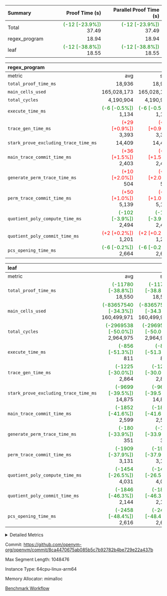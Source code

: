 | Summary | Proof Time (s) | Parallel Proof Time (s) |
|:---|---:|---:|
| Total | <span style='color: green'>(-12 [-23.9%])</span> 37.49 | <span style='color: green'>(-12 [-23.9%])</span> 37.49 |
| regex_program |  18.94 |  18.94 |
| leaf | <span style='color: green'>(-12 [-38.8%])</span> 18.55 | <span style='color: green'>(-12 [-38.8%])</span> 18.55 |


| regex_program |||||
|:---|---:|---:|---:|---:|
|metric|avg|sum|max|min|
| `total_proof_time_ms ` |  18,936 |  18,936 |  18,936 |  18,936 |
| `main_cells_used     ` |  165,028,173 |  165,028,173 |  165,028,173 |  165,028,173 |
| `total_cycles        ` |  4,190,904 |  4,190,904 |  4,190,904 |  4,190,904 |
| `execute_time_ms     ` | <span style='color: green'>(-6 [-0.5%])</span> 1,134 | <span style='color: green'>(-6 [-0.5%])</span> 1,134 | <span style='color: green'>(-6 [-0.5%])</span> 1,134 | <span style='color: green'>(-6 [-0.5%])</span> 1,134 |
| `trace_gen_time_ms   ` | <span style='color: red'>(+29 [+0.9%])</span> 3,393 | <span style='color: red'>(+29 [+0.9%])</span> 3,393 | <span style='color: red'>(+29 [+0.9%])</span> 3,393 | <span style='color: red'>(+29 [+0.9%])</span> 3,393 |
| `stark_prove_excluding_trace_time_ms` |  14,409 |  14,409 |  14,409 |  14,409 |
| `main_trace_commit_time_ms` | <span style='color: red'>(+36 [+1.5%])</span> 2,403 | <span style='color: red'>(+36 [+1.5%])</span> 2,403 | <span style='color: red'>(+36 [+1.5%])</span> 2,403 | <span style='color: red'>(+36 [+1.5%])</span> 2,403 |
| `generate_perm_trace_time_ms` | <span style='color: red'>(+10 [+2.0%])</span> 504 | <span style='color: red'>(+10 [+2.0%])</span> 504 | <span style='color: red'>(+10 [+2.0%])</span> 504 | <span style='color: red'>(+10 [+2.0%])</span> 504 |
| `perm_trace_commit_time_ms` | <span style='color: red'>(+50 [+1.0%])</span> 5,139 | <span style='color: red'>(+50 [+1.0%])</span> 5,139 | <span style='color: red'>(+50 [+1.0%])</span> 5,139 | <span style='color: red'>(+50 [+1.0%])</span> 5,139 |
| `quotient_poly_compute_time_ms` | <span style='color: green'>(-102 [-3.9%])</span> 2,494 | <span style='color: green'>(-102 [-3.9%])</span> 2,494 | <span style='color: green'>(-102 [-3.9%])</span> 2,494 | <span style='color: green'>(-102 [-3.9%])</span> 2,494 |
| `quotient_poly_commit_time_ms` | <span style='color: red'>(+2 [+0.2%])</span> 1,201 | <span style='color: red'>(+2 [+0.2%])</span> 1,201 | <span style='color: red'>(+2 [+0.2%])</span> 1,201 | <span style='color: red'>(+2 [+0.2%])</span> 1,201 |
| `pcs_opening_time_ms ` | <span style='color: green'>(-6 [-0.2%])</span> 2,664 | <span style='color: green'>(-6 [-0.2%])</span> 2,664 | <span style='color: green'>(-6 [-0.2%])</span> 2,664 | <span style='color: green'>(-6 [-0.2%])</span> 2,664 |

| leaf |||||
|:---|---:|---:|---:|---:|
|metric|avg|sum|max|min|
| `total_proof_time_ms ` | <span style='color: green'>(-11780 [-38.8%])</span> 18,550 | <span style='color: green'>(-11780 [-38.8%])</span> 18,550 | <span style='color: green'>(-11780 [-38.8%])</span> 18,550 | <span style='color: green'>(-11780 [-38.8%])</span> 18,550 |
| `main_cells_used     ` | <span style='color: green'>(-83657540 [-34.3%])</span> 160,499,971 | <span style='color: green'>(-83657540 [-34.3%])</span> 160,499,971 | <span style='color: green'>(-83657540 [-34.3%])</span> 160,499,971 | <span style='color: green'>(-83657540 [-34.3%])</span> 160,499,971 |
| `total_cycles        ` | <span style='color: green'>(-2969538 [-50.0%])</span> 2,964,975 | <span style='color: green'>(-2969538 [-50.0%])</span> 2,964,975 | <span style='color: green'>(-2969538 [-50.0%])</span> 2,964,975 | <span style='color: green'>(-2969538 [-50.0%])</span> 2,964,975 |
| `execute_time_ms     ` | <span style='color: green'>(-856 [-51.3%])</span> 811 | <span style='color: green'>(-856 [-51.3%])</span> 811 | <span style='color: green'>(-856 [-51.3%])</span> 811 | <span style='color: green'>(-856 [-51.3%])</span> 811 |
| `trace_gen_time_ms   ` | <span style='color: green'>(-1225 [-30.0%])</span> 2,864 | <span style='color: green'>(-1225 [-30.0%])</span> 2,864 | <span style='color: green'>(-1225 [-30.0%])</span> 2,864 | <span style='color: green'>(-1225 [-30.0%])</span> 2,864 |
| `stark_prove_excluding_trace_time_ms` | <span style='color: green'>(-9699 [-39.5%])</span> 14,875 | <span style='color: green'>(-9699 [-39.5%])</span> 14,875 | <span style='color: green'>(-9699 [-39.5%])</span> 14,875 | <span style='color: green'>(-9699 [-39.5%])</span> 14,875 |
| `main_trace_commit_time_ms` | <span style='color: green'>(-1852 [-41.6%])</span> 2,599 | <span style='color: green'>(-1852 [-41.6%])</span> 2,599 | <span style='color: green'>(-1852 [-41.6%])</span> 2,599 | <span style='color: green'>(-1852 [-41.6%])</span> 2,599 |
| `generate_perm_trace_time_ms` | <span style='color: green'>(-180 [-33.9%])</span> 351 | <span style='color: green'>(-180 [-33.9%])</span> 351 | <span style='color: green'>(-180 [-33.9%])</span> 351 | <span style='color: green'>(-180 [-33.9%])</span> 351 |
| `perm_trace_commit_time_ms` | <span style='color: green'>(-1909 [-37.9%])</span> 3,131 | <span style='color: green'>(-1909 [-37.9%])</span> 3,131 | <span style='color: green'>(-1909 [-37.9%])</span> 3,131 | <span style='color: green'>(-1909 [-37.9%])</span> 3,131 |
| `quotient_poly_compute_time_ms` | <span style='color: green'>(-1454 [-26.5%])</span> 4,031 | <span style='color: green'>(-1454 [-26.5%])</span> 4,031 | <span style='color: green'>(-1454 [-26.5%])</span> 4,031 | <span style='color: green'>(-1454 [-26.5%])</span> 4,031 |
| `quotient_poly_commit_time_ms` | <span style='color: green'>(-1846 [-46.3%])</span> 2,144 | <span style='color: green'>(-1846 [-46.3%])</span> 2,144 | <span style='color: green'>(-1846 [-46.3%])</span> 2,144 | <span style='color: green'>(-1846 [-46.3%])</span> 2,144 |
| `pcs_opening_time_ms ` | <span style='color: green'>(-2458 [-48.4%])</span> 2,616 | <span style='color: green'>(-2458 [-48.4%])</span> 2,616 | <span style='color: green'>(-2458 [-48.4%])</span> 2,616 | <span style='color: green'>(-2458 [-48.4%])</span> 2,616 |



<details>
<summary>Detailed Metrics</summary>

| group | num_segments | keygen_time_ms | commit_exe_time_ms |
| --- | --- | --- | --- |
| regex_program | 1 | 624 | 42 | 

| group | air_name | quotient_deg | interactions | constraints |
| --- | --- | --- | --- | --- |
| leaf | AccessAdapterAir<2> | 4 | 5 | 12 | 
| leaf | AccessAdapterAir<4> | 4 | 5 | 12 | 
| leaf | AccessAdapterAir<8> | 4 | 5 | 12 | 
| leaf | FriReducedOpeningAir | 4 | 35 | 59 | 
| leaf | NativePoseidon2Air<BabyBearParameters>, 1> | 4 | 176 | 590 | 
| leaf | PhantomAir | 4 | 3 | 4 | 
| leaf | ProgramAir | 1 | 1 | 4 | 
| leaf | VariableRangeCheckerAir | 1 | 1 | 4 | 
| leaf | VmAirWrapper<BranchNativeAdapterAir, BranchEqualCoreAir<1> | 2 | 11 | 23 | 
| leaf | VmAirWrapper<JalNativeAdapterAir, JalCoreAir> | 4 | 7 | 6 | 
| leaf | VmAirWrapper<NativeAdapterAir<2, 0>, PublicValuesCoreAir> | 4 | 11 | 23 | 
| leaf | VmAirWrapper<NativeAdapterAir<2, 1>, FieldArithmeticCoreAir> | 4 | 15 | 23 | 
| leaf | VmAirWrapper<NativeLoadStoreAdapterAir<1>, NativeLoadStoreCoreAir<1> | 4 | 15 | 20 | 
| leaf | VmAirWrapper<NativeLoadStoreAdapterAir<4>, NativeLoadStoreCoreAir<4> | 4 | 15 | 20 | 
| leaf | VmAirWrapper<NativeVectorizedAdapterAir<4>, FieldExtensionCoreAir> | 4 | 15 | 23 | 
| leaf | VmConnectorAir | 4 | 3 | 8 | 
| leaf | VolatileBoundaryAir | 4 | 4 | 16 | 
| regex_program | AccessAdapterAir<16> | 2 | 5 | 14 | 
| regex_program | AccessAdapterAir<2> | 2 | 5 | 14 | 
| regex_program | AccessAdapterAir<32> | 2 | 5 | 14 | 
| regex_program | AccessAdapterAir<4> | 2 | 5 | 14 | 
| regex_program | AccessAdapterAir<64> | 2 | 5 | 14 | 
| regex_program | AccessAdapterAir<8> | 2 | 5 | 14 | 
| regex_program | BitwiseOperationLookupAir<8> | 2 | 2 | 4 | 
| regex_program | KeccakVmAir | 2 | 321 | 4,571 | 
| regex_program | MemoryMerkleAir<8> | 2 | 4 | 40 | 
| regex_program | PersistentBoundaryAir<8> | 2 | 3 | 6 | 
| regex_program | PhantomAir | 2 | 3 | 5 | 
| regex_program | Poseidon2PeripheryAir<BabyBearParameters>, 1> | 2 | 1 | 286 | 
| regex_program | ProgramAir | 1 | 1 | 4 | 
| regex_program | RangeTupleCheckerAir<2> | 1 | 1 | 4 | 
| regex_program | VariableRangeCheckerAir | 1 | 1 | 4 | 
| regex_program | VmAirWrapper<Rv32BaseAluAdapterAir, BaseAluCoreAir<4, 8> | 2 | 19 | 43 | 
| regex_program | VmAirWrapper<Rv32BaseAluAdapterAir, LessThanCoreAir<4, 8> | 2 | 17 | 39 | 
| regex_program | VmAirWrapper<Rv32BaseAluAdapterAir, ShiftCoreAir<4, 8> | 2 | 23 | 90 | 
| regex_program | VmAirWrapper<Rv32BranchAdapterAir, BranchEqualCoreAir<4> | 2 | 11 | 25 | 
| regex_program | VmAirWrapper<Rv32BranchAdapterAir, BranchLessThanCoreAir<4, 8> | 2 | 13 | 41 | 
| regex_program | VmAirWrapper<Rv32CondRdWriteAdapterAir, Rv32JalLuiCoreAir> | 2 | 10 | 22 | 
| regex_program | VmAirWrapper<Rv32HintStoreAdapterAir, Rv32HintStoreCoreAir> | 2 | 15 | 17 | 
| regex_program | VmAirWrapper<Rv32JalrAdapterAir, Rv32JalrCoreAir> | 2 | 16 | 20 | 
| regex_program | VmAirWrapper<Rv32LoadStoreAdapterAir, LoadSignExtendCoreAir<4, 8> | 2 | 18 | 33 | 
| regex_program | VmAirWrapper<Rv32LoadStoreAdapterAir, LoadStoreCoreAir<4> | 2 | 17 | 38 | 
| regex_program | VmAirWrapper<Rv32MultAdapterAir, DivRemCoreAir<4, 8> | 2 | 25 | 88 | 
| regex_program | VmAirWrapper<Rv32MultAdapterAir, MulHCoreAir<4, 8> | 2 | 24 | 38 | 
| regex_program | VmAirWrapper<Rv32MultAdapterAir, MultiplicationCoreAir<4, 8> | 2 | 19 | 26 | 
| regex_program | VmAirWrapper<Rv32RdWriteAdapterAir, Rv32AuipcCoreAir> | 2 | 11 | 15 | 
| regex_program | VmConnectorAir | 2 | 3 | 9 | 

| group | air_name | idx | rows | prep_cols | perm_cols | main_cols | cells |
| --- | --- | --- | --- | --- | --- | --- | --- |
| leaf | AccessAdapterAir<2> | 0 | 1,048,576 |  | 16 | 11 | 28,311,552 | 
| leaf | AccessAdapterAir<4> | 0 | 524,288 |  | 16 | 13 | 15,204,352 | 
| leaf | AccessAdapterAir<8> | 0 | 512 |  | 16 | 17 | 16,896 | 
| leaf | FriReducedOpeningAir | 0 | 1,048,576 |  | 76 | 64 | 146,800,640 | 
| leaf | NativePoseidon2Air<BabyBearParameters>, 1> | 0 | 65,536 |  | 356 | 399 | 49,479,680 | 
| leaf | PhantomAir | 0 | 32,768 |  | 8 | 6 | 458,752 | 
| leaf | ProgramAir | 0 | 262,144 |  | 8 | 10 | 4,718,592 | 
| leaf | VariableRangeCheckerAir | 0 | 262,144 | 2 | 8 | 1 | 2,359,296 | 
| leaf | VmAirWrapper<BranchNativeAdapterAir, BranchEqualCoreAir<1> | 0 | 1,048,576 |  | 28 | 23 | 53,477,376 | 
| leaf | VmAirWrapper<JalNativeAdapterAir, JalCoreAir> | 0 | 65,536 |  | 12 | 10 | 1,441,792 | 
| leaf | VmAirWrapper<NativeAdapterAir<2, 0>, PublicValuesCoreAir> | 0 | 64 |  | 16 | 23 | 2,496 | 
| leaf | VmAirWrapper<NativeAdapterAir<2, 1>, FieldArithmeticCoreAir> | 0 | 2,097,152 |  | 20 | 30 | 104,857,600 | 
| leaf | VmAirWrapper<NativeLoadStoreAdapterAir<1>, NativeLoadStoreCoreAir<1> | 0 | 1,048,576 |  | 36 | 25 | 63,963,136 | 
| leaf | VmAirWrapper<NativeLoadStoreAdapterAir<4>, NativeLoadStoreCoreAir<4> | 0 | 65,536 |  | 36 | 34 | 4,587,520 | 
| leaf | VmAirWrapper<NativeVectorizedAdapterAir<4>, FieldExtensionCoreAir> | 0 | 131,072 |  | 20 | 40 | 7,864,320 | 
| leaf | VmConnectorAir | 0 | 2 | 1 | 8 | 4 | 24 | 
| leaf | VolatileBoundaryAir | 0 | 1,048,576 |  | 8 | 11 | 19,922,944 | 

| group | air_name | segment | rows | prep_cols | perm_cols | main_cols | cells |
| --- | --- | --- | --- | --- | --- | --- | --- |
| regex_program | AccessAdapterAir<2> | 0 | 64 |  | 24 | 11 | 2,240 | 
| regex_program | AccessAdapterAir<4> | 0 | 32 |  | 24 | 13 | 1,184 | 
| regex_program | AccessAdapterAir<8> | 0 | 131,072 |  | 24 | 17 | 5,373,952 | 
| regex_program | BitwiseOperationLookupAir<8> | 0 | 65,536 | 3 | 8 | 2 | 655,360 | 
| regex_program | KeccakVmAir | 0 | 32 |  | 1,288 | 3,164 | 142,464 | 
| regex_program | MemoryMerkleAir<8> | 0 | 131,072 |  | 20 | 32 | 6,815,744 | 
| regex_program | PersistentBoundaryAir<8> | 0 | 131,072 |  | 12 | 20 | 4,194,304 | 
| regex_program | PhantomAir | 0 | 512 |  | 12 | 6 | 9,216 | 
| regex_program | Poseidon2PeripheryAir<BabyBearParameters>, 1> | 0 | 16,384 |  | 8 | 300 | 5,046,272 | 
| regex_program | ProgramAir | 0 | 131,072 |  | 8 | 10 | 2,359,296 | 
| regex_program | RangeTupleCheckerAir<2> | 0 | 524,288 | 2 | 8 | 1 | 4,718,592 | 
| regex_program | VariableRangeCheckerAir | 0 | 262,144 | 2 | 8 | 1 | 2,359,296 | 
| regex_program | VmAirWrapper<Rv32BaseAluAdapterAir, BaseAluCoreAir<4, 8> | 0 | 2,097,152 |  | 80 | 36 | 243,269,632 | 
| regex_program | VmAirWrapper<Rv32BaseAluAdapterAir, LessThanCoreAir<4, 8> | 0 | 65,536 |  | 40 | 37 | 5,046,272 | 
| regex_program | VmAirWrapper<Rv32BaseAluAdapterAir, ShiftCoreAir<4, 8> | 0 | 262,144 |  | 52 | 53 | 27,525,120 | 
| regex_program | VmAirWrapper<Rv32BranchAdapterAir, BranchEqualCoreAir<4> | 0 | 524,288 |  | 48 | 26 | 38,797,312 | 
| regex_program | VmAirWrapper<Rv32BranchAdapterAir, BranchLessThanCoreAir<4, 8> | 0 | 262,144 |  | 56 | 32 | 23,068,672 | 
| regex_program | VmAirWrapper<Rv32CondRdWriteAdapterAir, Rv32JalLuiCoreAir> | 0 | 131,072 |  | 44 | 18 | 8,126,464 | 
| regex_program | VmAirWrapper<Rv32HintStoreAdapterAir, Rv32HintStoreCoreAir> | 0 | 16,384 |  | 36 | 26 | 1,015,808 | 
| regex_program | VmAirWrapper<Rv32JalrAdapterAir, Rv32JalrCoreAir> | 0 | 131,072 |  | 36 | 28 | 8,388,608 | 
| regex_program | VmAirWrapper<Rv32LoadStoreAdapterAir, LoadSignExtendCoreAir<4, 8> | 0 | 1,024 |  | 76 | 35 | 113,664 | 
| regex_program | VmAirWrapper<Rv32LoadStoreAdapterAir, LoadStoreCoreAir<4> | 0 | 2,097,152 |  | 72 | 40 | 234,881,024 | 
| regex_program | VmAirWrapper<Rv32MultAdapterAir, DivRemCoreAir<4, 8> | 0 | 128 |  | 104 | 57 | 20,608 | 
| regex_program | VmAirWrapper<Rv32MultAdapterAir, MulHCoreAir<4, 8> | 0 | 256 |  | 100 | 39 | 35,584 | 
| regex_program | VmAirWrapper<Rv32MultAdapterAir, MultiplicationCoreAir<4, 8> | 0 | 65,536 |  | 80 | 31 | 7,274,496 | 
| regex_program | VmAirWrapper<Rv32RdWriteAdapterAir, Rv32AuipcCoreAir> | 0 | 65,536 |  | 28 | 21 | 3,211,264 | 
| regex_program | VmConnectorAir | 0 | 2 | 1 | 12 | 4 | 32 | 

| group | idx | trace_gen_time_ms | total_proof_time_ms | total_cycles | total_cells | stark_prove_excluding_trace_time_ms | quotient_poly_compute_time_ms | quotient_poly_commit_time_ms | perm_trace_commit_time_ms | pcs_opening_time_ms | main_trace_commit_time_ms | main_cells_used | generate_perm_trace_time_ms | execute_time_ms |
| --- | --- | --- | --- | --- | --- | --- | --- | --- | --- | --- | --- | --- | --- | --- |
| leaf | 0 | 2,864 | 18,550 | 2,964,975 | 503,466,968 | 14,875 | 4,031 | 2,144 | 3,131 | 2,616 | 2,599 | 160,499,971 | 351 | 811 | 

| group | segment | trace_gen_time_ms | total_proof_time_ms | total_cycles | total_cells | stark_prove_excluding_trace_time_ms | quotient_poly_compute_time_ms | quotient_poly_commit_time_ms | perm_trace_commit_time_ms | pcs_opening_time_ms | main_trace_commit_time_ms | main_cells_used | generate_perm_trace_time_ms | execute_time_ms |
| --- | --- | --- | --- | --- | --- | --- | --- | --- | --- | --- | --- | --- | --- | --- |
| regex_program | 0 | 3,393 | 18,936 | 4,190,904 | 632,452,480 | 14,409 | 2,494 | 1,201 | 5,139 | 2,664 | 2,403 | 165,028,173 | 504 | 1,134 | 

</details>


Commit: https://github.com/openvm-org/openvm/commit/8ca4470675ab085b5c7b92782b4be729e22a437b

Max Segment Length: 1048476

Instance Type: 64cpu-linux-arm64

Memory Allocator: mimalloc

[Benchmark Workflow](https://github.com/openvm-org/openvm/actions/runs/12881562206)
